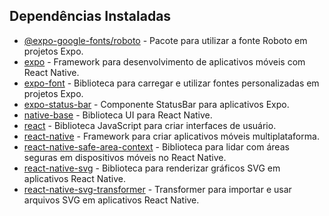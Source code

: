 ## Dependências Instaladas

- [@expo-google-fonts/roboto](https://docs.expo.dev/guides/using-custom-fonts/) - Pacote para utilizar a fonte Roboto em projetos Expo.
- [expo](https://docs.expo.dev/) - Framework para desenvolvimento de aplicativos móveis com React Native.
- [expo-font](https://docs.expo.dev/guides/using-custom-fonts/) - Biblioteca para carregar e utilizar fontes personalizadas em projetos Expo.
- [expo-status-bar](https://docs.expo.dev/versions/latest/sdk/status-bar/) - Componente StatusBar para aplicativos Expo.
- [native-base](https://docs.nativebase.io/) - Biblioteca UI para React Native.
- [react](https://reactjs.org/) - Biblioteca JavaScript para criar interfaces de usuário.
- [react-native](https://reactnative.dev/) - Framework para criar aplicativos móveis multiplataforma.
- [react-native-safe-area-context](https://github.com/th3rdwave/react-native-safe-area-context) - Biblioteca para lidar com áreas seguras em dispositivos móveis no React Native.
- [react-native-svg](https://github.com/react-native-svg/react-native-svg) - Biblioteca para renderizar gráficos SVG em aplicativos React Native.
- [react-native-svg-transformer](https://github.com/kristerkari/react-native-svg-transformer) - Transformer para importar e usar arquivos SVG em aplicativos React Native.
